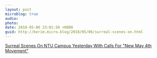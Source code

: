 ```yaml
---
layout: post
microblog: true
audio: 
photo: 
date: 2018-05-06 23:01:50 +0800
guid: http://kerim.micro.blog/2018/05/06/surreal-scenes-on.html
---
```

[Surreal Scenes On NTU Campus Yesterday With Calls For "New May 4th Movement"](https://newbloommag.net/2018/05/05/ntu-may-4th-kuan/)
